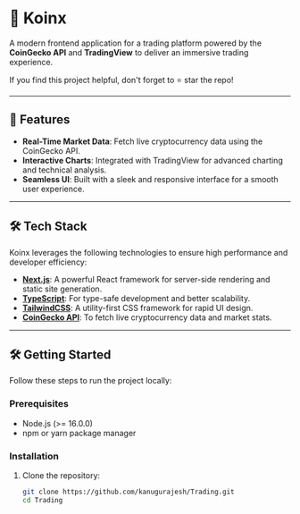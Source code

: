# 🌟 Koinx

A modern frontend application for a trading platform powered by the **CoinGecko API** and **TradingView** to deliver an immersive trading experience.  

If you find this project helpful, don't forget to ⭐️ star the repo!

---

## 🚀 Features

- **Real-Time Market Data**: Fetch live cryptocurrency data using the CoinGecko API.
- **Interactive Charts**: Integrated with TradingView for advanced charting and technical analysis.
- **Seamless UI**: Built with a sleek and responsive interface for a smooth user experience.

---

## 🛠️ Tech Stack

Koinx leverages the following technologies to ensure high performance and developer efficiency:

- **[Next.js](https://nextjs.org/)**: A powerful React framework for server-side rendering and static site generation.
- **[TypeScript](https://www.typescriptlang.org/)**: For type-safe development and better scalability.
- **[TailwindCSS](https://tailwindcss.com/)**: A utility-first CSS framework for rapid UI design.
- **[CoinGecko API](https://www.coingecko.com/en/api)**: To fetch live cryptocurrency data and market stats.

---

## 🛠️ Getting Started

Follow these steps to run the project locally:

### Prerequisites
- Node.js (>= 16.0.0)
- npm or yarn package manager

### Installation

1. Clone the repository:
   ```bash
   git clone https://github.com/kanugurajesh/Trading.git
   cd Trading
   ```

